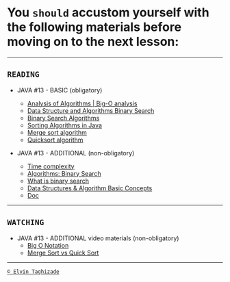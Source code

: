 # You `should` accustom yourself with the following materials before moving on to the next lesson:
---

## `READING`

- JAVA #13 - BASIC (obligatory)
    - [Analysis of Algorithms | Big-O analysis](https://www.geeksforgeeks.org/analysis-algorithms-big-o-analysis/)
    - [Data Structure and Algorithms Binary Search](https://www.tutorialspoint.com/data_structures_algorithms/binary_search_algorithm.htm)
    - [Binary Search Algorithms](https://www.techiedelight.com/binary-search/)
    - [Sorting Algorithms in Java](https://stackabuse.com/sorting-algorithms-in-java/)
    - [Merge sort algorithm](https://www.techiedelight.com/merge-sort/)
    - [Quicksort algorithm](https://www.techiedelight.com/quicksort/)

- JAVA #13 - ADDITIONAL (non-obligatory)
    - [Time compleхity](https://en.wikipedia.org/wiki/Time_complexity)
    - [Algorithms: Binary Search](https://youtu.be/P3YID7liBug)
    - [What is binary search](https://www.youtube.com/watch?v=j5uXyPJ0Pew)
    - [Data Structures & Algorithm Basic Concepts](https://www.tutorialspoint.com/data_structures_algorithms/data_structures_basics.htm)
    - [Doc](https://www.oracle.com/technical-resources/articles/javase/perftuning.html)

 ---

## `WATCHING`

- JAVA #13 - ADDITIONAL video materials (non-obligatory)
    - [Big O Notation](https://www.youtube.com/watch?time_continue=1&v=v4cd1O4zkGw&feature=emb_title)
    - [Merge Sort vs Quick Sort](https://www.youtube.com/watch?time_continue=1&v=es2T6KY45cA&feature=emb_title)

---

[`© Elvin Taghizade`](elvintaghiyev184@gmai.com)